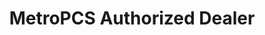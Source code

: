 ---
title: "MetroPCS Authorized Dealer"
url: /fayetteville/metropcs-authorized-dealer/
shop: mobile phone
---